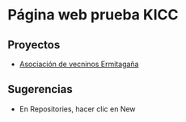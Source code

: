 # Página web prueba KICC

## Proyectos
- [Asociación de vecninos Ermitagaña](https://www.pamplona.es/entidades/asociacion-de-vecinos-de-ermitagana)

## Sugerencias
- En Repositories, hacer clic en New


